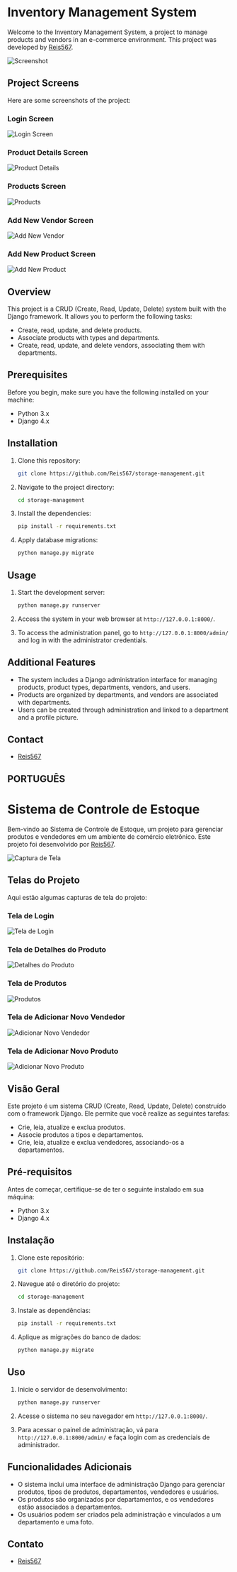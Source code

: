# Inventory Management System

Welcome to the Inventory Management System, a project to manage products and vendors in an e-commerce environment. This project was developed by [Reis567](https://github.com/Reis567).

![Screenshot](home.PNG)

## Project Screens

Here are some screenshots of the project:

### Login Screen

![Login Screen](login.PNG)

### Product Details Screen

![Product Details](detalhe.PNG)

### Products Screen

![Products](prods.PNG)

### Add New Vendor Screen

![Add New Vendor](add_vend.PNG)

### Add New Product Screen

![Add New Product](add.PNG)

## Overview

This project is a CRUD (Create, Read, Update, Delete) system built with the Django framework. It allows you to perform the following tasks:

- Create, read, update, and delete products.
- Associate products with types and departments.
- Create, read, update, and delete vendors, associating them with departments.

## Prerequisites

Before you begin, make sure you have the following installed on your machine:

- Python 3.x
- Django 4.x

## Installation

1. Clone this repository:

   ```bash
   git clone https://github.com/Reis567/storage-management.git
   ```

2. Navigate to the project directory:

   ```bash
   cd storage-management
   ```

3. Install the dependencies:

   ```bash
   pip install -r requirements.txt
   ```

4. Apply database migrations:

   ```bash
   python manage.py migrate
   ```

## Usage

1. Start the development server:

   ```bash
   python manage.py runserver
   ```

2. Access the system in your web browser at `http://127.0.0.1:8000/`.

3. To access the administration panel, go to `http://127.0.0.1:8000/admin/` and log in with the administrator credentials.

## Additional Features

- The system includes a Django administration interface for managing products, product types, departments, vendors, and users.
- Products are organized by departments, and vendors are associated with departments.
- Users can be created through administration and linked to a department and a profile picture.

## Contact

- [Reis567](https://github.com/Reis567)



## PORTUGUÊS

# Sistema de Controle de Estoque 

Bem-vindo ao Sistema de Controle de Estoque, um projeto para gerenciar produtos e vendedores em um ambiente de comércio eletrônico. Este projeto foi desenvolvido por [Reis567](https://github.com/Reis567).

![Captura de Tela](home.png)

## Telas do Projeto

Aqui estão algumas capturas de tela do projeto:

### Tela de Login

![Tela de Login](login.PNG)

### Tela de Detalhes do Produto

![Detalhes do Produto](detalhe.PNG)

### Tela de Produtos

![Produtos](prods.PNG)

### Tela de Adicionar Novo Vendedor

![Adicionar Novo Vendedor](add_vend.PNG)

### Tela de Adicionar Novo Produto

![Adicionar Novo Produto](add.PNG)

## Visão Geral

Este projeto é um sistema CRUD (Create, Read, Update, Delete) construído com o framework Django. Ele permite que você realize as seguintes tarefas:

- Crie, leia, atualize e exclua produtos.
- Associe produtos a tipos e departamentos.
- Crie, leia, atualize e exclua vendedores, associando-os a departamentos.

## Pré-requisitos

Antes de começar, certifique-se de ter o seguinte instalado em sua máquina:

- Python 3.x
- Django 4.x

## Instalação

1. Clone este repositório:

   ```bash
   git clone https://github.com/Reis567/storage-management.git
   ```

2. Navegue até o diretório do projeto:

   ```bash
   cd storage-management
   ```

3. Instale as dependências:

   ```bash
   pip install -r requirements.txt
   ```

4. Aplique as migrações do banco de dados:

   ```bash
   python manage.py migrate
   ```

## Uso

1. Inicie o servidor de desenvolvimento:

   ```bash
   python manage.py runserver
   ```

2. Acesse o sistema no seu navegador em `http://127.0.0.1:8000/`.

3. Para acessar o painel de administração, vá para `http://127.0.0.1:8000/admin/` e faça login com as credenciais de administrador.

## Funcionalidades Adicionais

- O sistema inclui uma interface de administração Django para gerenciar produtos, tipos de produtos, departamentos, vendedores e usuários.
- Os produtos são organizados por departamentos, e os vendedores estão associados a departamentos.
- Os usuários podem ser criados pela administração e vinculados a um departamento e uma foto.

## Contato

- [Reis567](https://github.com/Reis567)
